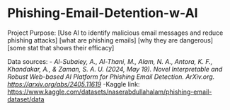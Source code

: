 # Phishing-Email-Detention-w-AI
Project Purpose:
	[Use AI to identify malicious email messages and reduce phishing attacks]
	[what are phishing emails]
	[why they are dangerous]
	[some stat that shows their efficacy]

Data sources:
	- *Al-Subaiey, A., Al-Thani, M., Alam, N. A., Antora, K. F., Khandakar, A., & Zaman, S. A. U. (2024, May 19). Novel Interpretable and Robust Web-based AI Platform for Phishing Email Detection. ArXiv.org. https://arxiv.org/abs/2405.11619*
 		-Kaggle link: https://www.kaggle.com/datasets/naserabdullahalam/phishing-email-dataset/data

